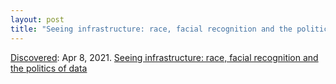 ```yaml
---
layout: post
title: "Seeing infrastructure: race, facial recognition and the politics of data"
---
```

[Discovered](http://rolandtanglao.com/2020/07/29/p1-blogthis-checkvist-list-links-to-blog/): Apr 8, 2021.  [Seeing infrastructure: race, facial recognition and the politics of data](https://www.tandfonline.com/eprint/JFTHVMUYMB9DGVTWFFSW/full?target=10.1080%2F09502386.2021.1895252&)

